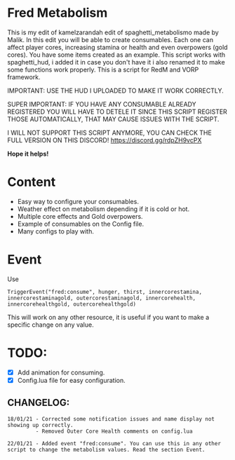 # Fred Metabolism

 This is my edit of kamelzarandah edit of spaghetti_metabolismo made by Malik. In this edit you will be able to create consumables. Each one can affect player cores, increasing stamina or health and even overpowers (gold cores). You have some items created as an example. This script works with spaghetti_hud, i added it in case you don't have it i also renamed it to make some functions work properly. This is a script for RedM and VORP framework.

 IMPORTANT: USE THE HUD I UPLOADED TO MAKE IT WORK CORRECTLY.
 
 SUPER IMPORTANT: IF YOU HAVE ANY CONSUMABLE ALREADY REGISTERED YOU WILL HAVE TO DETELE IT SINCE THIS SCRIPT REGISTER THOSE AUTOMATICALLY, THAT MAY CAUSE ISSUES WITH THE SCRIPT.

 I WILL NOT SUPPORT THIS SCRIPT ANYMORE, YOU CAN CHECK THE FULL VERSION ON THIS DISCORD!
 https://discord.gg/rdpZH9vcPX

 **Hope it helps!**

# Content

- Easy way to configure your consumables.
- Weather effect on metabolism depending if it is cold or hot. 
- Multiple core effects and Gold overpowers.
- Example of consumables on the Config file.
- Many configs to play with.

# Event

Use 
```
TriggerEvent("fred:consume", hunger, thirst, innercorestamina, innercorestaminagold, outercorestaminagold, innercorehealth, innercorehealthgold, outercorehealthgold)
```
This will work on any other resource, it is useful if you want to make a specific change on any value.

# TODO: 

- [X] Add animation for consuming. 
- [X] Config.lua file for easy configuration.

## CHANGELOG:

```
18/01/21 - Corrected some notification issues and name display not showing up correctly.
         - Removed Outer Core Health comments on config.lua
```

```
22/01/21 - Added event "fred:consume". You can use this in any other script to change the metabolism values. Read the section Event.
```